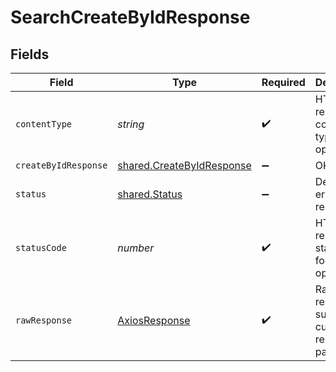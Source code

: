 # SearchCreateByIdResponse


## Fields

| Field                                                                         | Type                                                                          | Required                                                                      | Description                                                                   |
| ----------------------------------------------------------------------------- | ----------------------------------------------------------------------------- | ----------------------------------------------------------------------------- | ----------------------------------------------------------------------------- |
| `contentType`                                                                 | *string*                                                                      | :heavy_check_mark:                                                            | HTTP response content type for this operation                                 |
| `createByIdResponse`                                                          | [shared.CreateByIdResponse](../../../sdk/models/shared/createbyidresponse.md) | :heavy_minus_sign:                                                            | OK                                                                            |
| `status`                                                                      | [shared.Status](../../../sdk/models/shared/status.md)                         | :heavy_minus_sign:                                                            | Default error response                                                        |
| `statusCode`                                                                  | *number*                                                                      | :heavy_check_mark:                                                            | HTTP response status code for this operation                                  |
| `rawResponse`                                                                 | [AxiosResponse](https://axios-http.com/docs/res_schema)                       | :heavy_check_mark:                                                            | Raw HTTP response; suitable for custom response parsing                       |